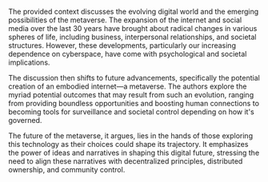 The provided context discusses the evolving digital world and the emerging possibilities of the metaverse. The expansion of the internet and social media over the last 30 years have brought about radical changes in various spheres of life, including business, interpersonal relationships, and societal structures. However, these developments, particularly our increasing dependence on cyberspace, have come with psychological and societal implications. 

The discussion then shifts to future advancements, specifically the potential creation of an embodied internet—a metaverse. The authors explore the myriad potential outcomes that may result from such an evolution, ranging from providing boundless opportunities and boosting human connections to becoming tools for surveillance and societal control depending on how it's governed. 

The future of the metaverse, it argues, lies in the hands of those exploring this technology as their choices could shape its trajectory. It emphasizes the power of ideas and narratives in shaping this digital future, stressing the need to align these narratives with decentralized principles, distributed ownership, and community control.